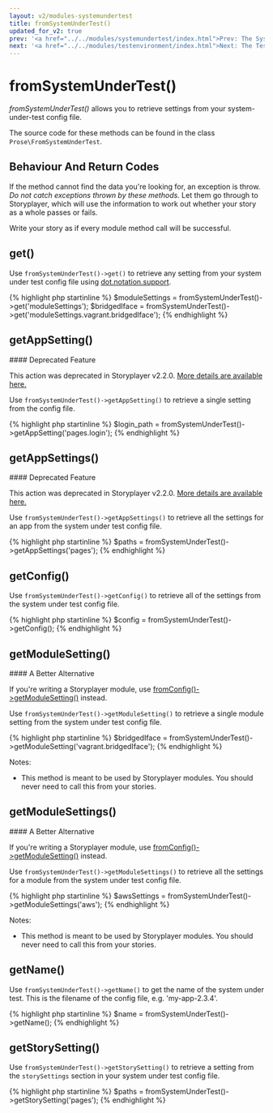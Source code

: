 ```yaml
---
layout: v2/modules-systemundertest
title: fromSystemUnderTest()
updated_for_v2: true
prev: '<a href="../../modules/systemundertest/index.html">Prev: The SystemUnderTest Module</a>'
next: '<a href="../../modules/testenvironment/index.html">Next: The TestEnvironment Module</a>'
---
```


# fromSystemUnderTest()

_fromSystemUnderTest()_ allows you to retrieve settings from your system-under-test config file.

The source code for these methods can be found in the class `Prose\FromSystemUnderTest`.

## Behaviour And Return Codes

If the method cannot find the data you're looking for, an exception is throw. _Do not catch exceptions thrown by these methods._ Let them go through to Storyplayer, which will use the information to work out whether your story as a whole passes or fails.

Write your story as if every module method call will be successful.

## get()

Use `fromSystemUnderTest()->get()` to retrieve any setting from your system under test config file using [dot.notation.support](../../using/configuration/dot.notation.support.html).

{% highlight php startinline %}
$moduleSettings = fromSystemUnderTest()->get('moduleSettings');
$bridgedIface   = fromSystemUnderTest()->get('moduleSettings.vagrant.bridgedIface');
{% endhighlight %}

## getAppSetting()

<div class="callout danger" markdown="1">
#### Deprecated Feature

This action was deprecated in Storyplayer v2.2.0. [More details are available here.](../../using/deprecated/appSettings.html)
</div>

Use `fromSystemUnderTest()->getAppSetting()` to retrieve a single setting from the config file.

{% highlight php startinline %}
$login_path = fromSystemUnderTest()->getAppSetting('pages.login');
{% endhighlight %}

## getAppSettings()

<div class="callout danger" markdown="1">
#### Deprecated Feature

This action was deprecated in Storyplayer v2.2.0. [More details are available here.](../../using/deprecated/appSettings.html)
</div>

Use `fromSystemUnderTest()->getAppSettings()` to retrieve all the settings for an app from the system under test config file.

{% highlight php startinline %}
$paths = fromSystemUnderTest()->getAppSettings('pages');
{% endhighlight %}

## getConfig()

Use `fromSystemUnderTest()->getConfig()` to retrieve all of the settings from the system under test config file.

{% highlight php startinline %}
$config = fromSystemUnderTest()->getConfig();
{% endhighlight %}

## getModuleSetting()

<div class="callout warning" markdown="1">
#### A Better Alternative

If you're writing a Storyplayer module, use [fromConfig()->getModuleSetting()](../config/fromConfig.html#getmodulesetting) instead.
</div>

Use `fromSystemUnderTest()->getModuleSetting()` to retrieve a single module setting from the system under test config file.

{% highlight php startinline %}
$bridgedIface = fromSystemUnderTest()->getModuleSetting('vagrant.bridgedIface');
{% endhighlight %}

Notes:

* This method is meant to be used by Storyplayer modules. You should never need to call this from your stories.

## getModuleSettings()

<div class="callout warning" markdown="1">
#### A Better Alternative

If you're writing a Storyplayer module, use [fromConfig()->getModuleSetting()](../config/fromConfig.html#getmodulesetting) instead.
</div>

Use `fromSystemUnderTest()->getModuleSettings()` to retrieve all the settings for a module from the system under test config file.

{% highlight php startinline %}
$awsSettings = fromSystemUnderTest()->getModuleSettings('aws');
{% endhighlight %}

Notes:

* This method is meant to be used by Storyplayer modules. You should never need to call this from your stories.

## getName()

Use `fromSystemUnderTest()->getName()` to get the name of the system under test. This is the filename of the config file, e.g. 'my-app-2.3.4'.

{% highlight php startinline %}
$name = fromSystemUnderTest()->getName();
{% endhighlight %}

## getStorySetting()

Use `fromSystemUnderTest()->getStorySetting()` to retrieve a setting from the `storySettings` section in your system under test config file.

{% highlight php startinline %}
$paths = fromSystemUnderTest()->getStorySetting('pages');
{% endhighlight %}